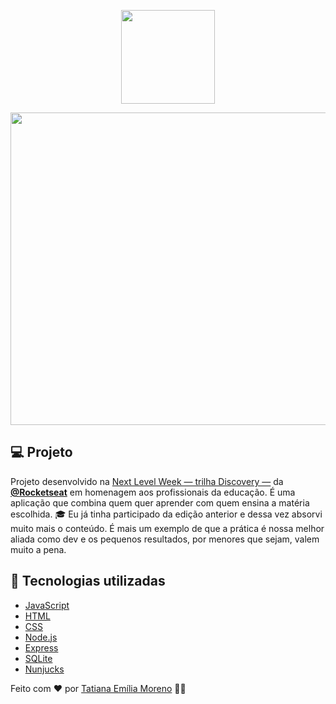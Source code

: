 <p align="center">
  <img src="https://ik.imagekit.io/capitao/Proffy/nlw2_6d7PvlHZ5.svg" width="150" >
</p>

<p align="center">
  <kbd>
  <img src="https://github.com/tatmorenno/NextLevelWeek-01/blob/master/Proffy.gif" width="850" height="500" >
   </kbd>
</p>


## 💻 Projeto
Projeto desenvolvido na [Next Level Week — trilha Discovery —](https://nextlevelweek.com/inscricao/2) da **[@Rocketseat](https://github.com/Rocketseat)** em homenagem aos profissionais da educação.
É uma aplicação que combina quem quer aprender com quem ensina a matéria escolhida. 🎓
Eu já tinha participado da edição anterior e dessa vez absorvi muito mais o conteúdo.
É mais um exemplo de que a prática é nossa melhor aliada como dev e os pequenos resultados, por menores que sejam, valem muito a pena.

## 🚀 Tecnologias utilizadas

- [JavaScript](https://www.javascript.com/)
- [HTML](https://www.w3schools.com/html/)
- [CSS](https://www.w3.org/Style/CSS/Overview.en.html)
- [Node.js](https://nodejs.org/en/)
- [Express](https://expressjs.com/)
- [SQLite](https://www.sqlite.org/index.html)
- [Nunjucks](https://mozilla.github.io/nunjucks/)

Feito com ♥ por [Tatiana Emília Moreno](https://www.linkedin.com/in/tatmorenno/) 👩‍💻
